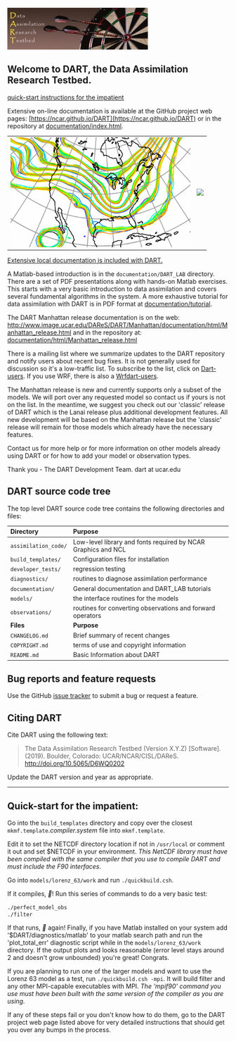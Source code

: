 
![DARTlogo](documentation/images/Dartboard7.png)

## Welcome to DART, the Data Assimilation Research Testbed.

[quick-start instructions for the impatient](#QuickStart)

Extensive on-line documentation is available at the GitHub project web pages:
[https://ncar.github.io/DART](https://ncar.github.io/DART)
or in the repository at [documentation/index.html](documentation/index.html).

<table><tr>
<td><img height=250, src="./documentation/images/DARTspaghettiSquare.gif"></td> 
<td><img height=250, src="./documentation/images/AssimAnim.gif"></td>
</tr></table>

[Extensive local documentation is included with DART.](documentation/index.html)

A Matlab-based introduction is in the ```documentation/DART_LAB``` directory.  
There are a set of PDF presentations along with hands-on Matlab exercises.  
This starts with a very basic introduction to data assimilation and covers 
several fundamental algorithms in the system.
A more exhaustive tutorial for data assimilation with DART is in PDF format at 
[documentation/tutorial](documentation/tutorial/index.html).

The DART Manhattan release documentation is on the web:
http://www.image.ucar.edu/DAReS/DART/Manhattan/documentation/html/Manhattan_release.html
and in the repository at:
[documentation/html/Manhattan_release.html](documentation/html/Manhattan_release.html)

There is a mailing list where we summarize updates to the DART repository
and notify users about recent bug fixes.
It is not generally used for discussion so it's a low-traffic list.
To subscribe to the list, click on
[Dart-users](http://mailman.ucar.edu/mailman/listinfo/dart-users).
If you use WRF, there is also a
[Wrfdart-users](http://mailman.ucar.edu/mailman/listinfo/wrfdart-users).

The Manhattan release is new and currently supports only a subset of the 
models.  We will port over any requested model so contact us if yours
is not on the list.  In the meantime, we suggest you check out our
'classic' release of DART which is the Lanai release plus additional
development features.  All new development will be based on the
Manhattan release but the 'classic' release will remain for those
models which already have the necessary features.

Contact us for more help or for more information on other models already
using DART or for how to add your model or observation types.

Thank you -
The DART Development Team.
dart at ucar.edu

## DART source code tree

The top level DART source code tree contains the following directories and files:

| Directory                | Purpose  |
| :--------------          | :------- |
| ```assimilation_code/``` | Low-level library and fonts required by NCAR Graphics and NCL |
| ```build_templates/```   | Configuration files for installation |
| ```developer_tests/```   | regression testing |
| ```diagnostics/```       | routines to diagnose assimilation performance |
| ```documentation/```     | General documentation and DART_LAB tutorials |
| ```models/```            | the interface routines for the models |
| ```observations/```      | routines for converting observations and forward operators |
| **Files**                | **Purpose** |
| ```CHANGELOG.md```       | Brief summary of recent changes |
| ```COPYRIGHT.md```       | terms of use and copyright information |
| ```README.md```          | Basic Information about DART |

## Bug reports and feature requests

Use the GitHub [issue tracker](https://github.com/NCAR/DART-2.0/issues) 
to submit a bug or request a feature.

## Citing DART

Cite DART using the following text:

> The Data Assimilation Research Testbed (Version X.Y.Z) [Software]. (2019). Boulder, Colorado: UCAR/NCAR/CISL/DAReS.  http://doi.org/10.5065/D6WQ0202

Update the DART version and year as appropriate.

---

<a name="QuickStart"></a>
## Quick-start for the impatient:

Go into the ```build_templates``` directory and copy over the closest
```mkmf.template```._compiler.system_ file into ```mkmf.template```.

Edit it to set the NETCDF directory location if not in ```/usr/local```
or comment it out and set $NETCDF in your environment.  *This NetCDF 
library must have been compiled with the same compiler
that you use to compile DART and must include the F90 interfaces.*

Go into ```models/lorenz_63/work``` and run ```./quickbuild.csh```.

If it compiles, *:tada:*!  Run this series of commands to do a very basic test:

```
./perfect_model_obs
./filter
```

If that runs, *:tada:* again!  Finally, if you have Matlab installed on
your system add '$DART/diagnostics/matlab' to your matlab search path 
and run the 'plot_total_err' diagnostic script while in the 
```models/lorenz_63/work``` directory.  If the output plots and looks 
reasonable (error level stays around 2 and doesn't grow unbounded) 
you're great!  Congrats.

If you are planning to run one of the larger models and want to
use the Lorenz 63 model as a test, run ```./quickbuild.csh -mpi```.
It will build filter and any other MPI-capable executables with MPI.
*The 'mpif90' command you use must have been built with the same 
version of the compiler as you are using.*

If any of these steps fail or you don't know how to do them, go to the
DART project web page listed above for very detailed instructions that
should get you over any bumps in the process.
